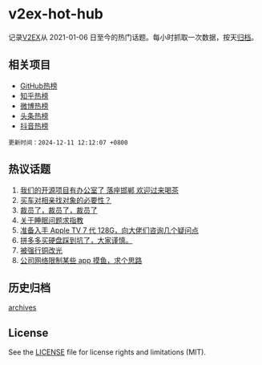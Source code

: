# v2ex-hot-hub

 记录[V2EX](https://www.v2ex.com/)从 2021-01-06 日至今的热门话题。每小时抓取一次数据，按天[归档](archives)。
 
 ## 相关项目

- [GitHub热榜](https://github.com/snaildev/github-hot-hub)
- [知乎热榜](https://github.com/snaildev/zhihu-hot-hub)
- [微博热榜](https://github.com/snaildev/weibo-hot-hub)
- [头条热榜](https://github.com/snaildev/toutiao-hot-hub)
- [抖音热榜](https://github.com/snaildev/douyin-hot-hub)


 `更新时间：2024-12-11 12:12:07 +0800`

## 热议话题

1. [我们的开源项目有办公室了 落座邯郸 欢迎过来喝茶](https://www.v2ex.com/t/1096407)
1. [买车对相亲找对象的必要性？](https://www.v2ex.com/t/1096438)
1. [裁员了，裁员了，裁员了](https://www.v2ex.com/t/1096446)
1. [关于睡眠问题求指教](https://www.v2ex.com/t/1096586)
1. [准备入手 Apple TV 7 代 128G，向大佬们咨询几个疑问点](https://www.v2ex.com/t/1096395)
1. [拼多多买硬盘踩到坑了，大家谨慎。](https://www.v2ex.com/t/1096415)
1. [被强行铜改光](https://www.v2ex.com/t/1096580)
1. [公司网络限制某些 app 摸鱼，求个思路](https://www.v2ex.com/t/1096582)

## 历史归档

[archives](archives)

## License

See the [LICENSE](LICENSE) file for license rights and limitations (MIT).
